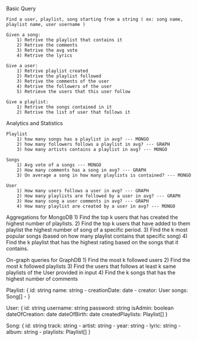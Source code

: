 Basic Query

    Find a user, playlist, song starting from a string ( ex: song name, playlist name, user username )

    Given a song:
        1) Retrive the playlist that contains it 
        2) Retrive the comments 
        3) Retrive the avg vote 
        4) Retrive the lyrics 

    Give a user:
        1) Retrive playlist created
        2) Retrive the playlist followed
        3) Retrive the comments of the user 
        4) Retrive the followers of the user
        5) Retrieve the users that this user follow

    Give a playlist:
        1) Retrive the songs contained in it
        2) Retrive the list of user that follows it 

Analytics and Statistics

    Playlist 
        1) how many songs has a playlist in avg? --- MONGO
        2) how many followers follows a playlist in avg? --- GRAPH
        3) how many artists contains a playlist in avg? --- MONGO 

    Songs 
        1) Avg vote of a songs --- MONGO 
        2) How many comments has a song in avg? --- GRAPH 
        3) On average a song in how many playlists is contained? --- MONGO 

    User
        1) How many users follows a user in avg? --- GRAPH 
        2) How many playlists are followed by a user in avg? --- GRAPH
        3) How many song a user comments in avg? --- GRAPH 
        4) How many playlist are created by a user in avg? --- MONGO


Aggregations for MongoDB
    1) Find the top k users that has created the highest number of playlists.
    2) Find the top k users that have added to them playlist the highest number of song of a specific period.
    3) Find the k most popular songs (based on how many playlist contains that specific song)
    4) Find the k playlist that has the highest rating based on the songs that it contains.


On-graph queries for GraphDB
    1) Find the most k followed users 
    2) Find the most k followed playlists
    3) Find the users that follows at least k same playlists of the User provided in input
    4) Find the k songs that has the highest number of comments 

Playlist:
  {
    id: string
    name: string -
    creationDate: date -
    creator: User 
    songs: Song[] -
  }

User:
{
    id: string
    username: string
    password: string
    isAdmin: boolean
    dateOfCreation: date
    dateOfBirth: date
    createdPlaylists: Playlist[]
}

Song:
{
    id: string
    track: string -
    artist: string -
    year: string -
    lyric: string -
    album: string -
    playlists: Playlist[] 
}







